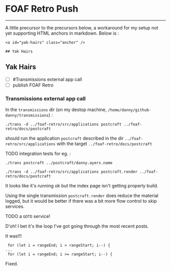 # FOAF Retro Push

---

A little precursor to the precursors below, a workaround for my setup not yet supporting HTML anchors in markdown. Below is :

```
<a id="yak-hairs" class="anchor" />

## Yak Hairs
```

<a id="yak-hairs" class="anchor" />

## Yak Hairs

- [ ] #Transmissions external app call
- [ ] publish FOAF Retro

### Transmissions external app call

In the `transmissions` dir (on my destop machine, `/home/danny/github-danny/transmissions`) :

```
./trans -d ../foaf-retro/src/applications postcraft ../foaf-retro/docs/postcraft
```

should run the application `postcraft` described in the dir `../foaf-retro/src/applications` with the target `../foaf-retro/docs/postcraft`

TODO integration tests for eg. :

```
./trans postcraft ../postcraft/danny.ayers.name

./trans -d ../foaf-retro/src/applications postcraft.render ../foaf-retro/docs/postcraft
```

It looks like it's running ok but the index page isn't getting properly build.

Using the single transmission `postcraft.render` does reduce the material logged, but it would be better if there was a bit more flow control to skip services.

TODO a `GOTO` service!

D'oh! I bet it's the loop I've got going through the most recent posts.

It was!!!

```
 for (let i = rangeEnd; i > rangeStart; i--) {
...
 for (let i = rangeEnd; i >= rangeStart; i--) {
```

Fixed.
